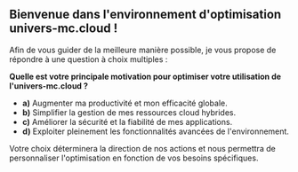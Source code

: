 ##  Bienvenue dans l'environnement d'optimisation univers-mc.cloud ! 

Afin de vous guider de la meilleure manière possible, je vous propose de répondre à une question à choix multiples :

**Quelle est votre principale motivation pour optimiser votre utilisation de l'univers-mc.cloud ?**

* **a)** Augmenter ma productivité et mon efficacité globale.
* **b)** Simplifier la gestion de mes ressources cloud hybrides.
* **c)** Améliorer la sécurité et la fiabilité de mes applications.
* **d)** Exploiter pleinement les fonctionnalités avancées de l'environnement.

Votre choix déterminera la direction de nos actions et nous permettra de personnaliser l'optimisation en fonction de vos besoins spécifiques. 


